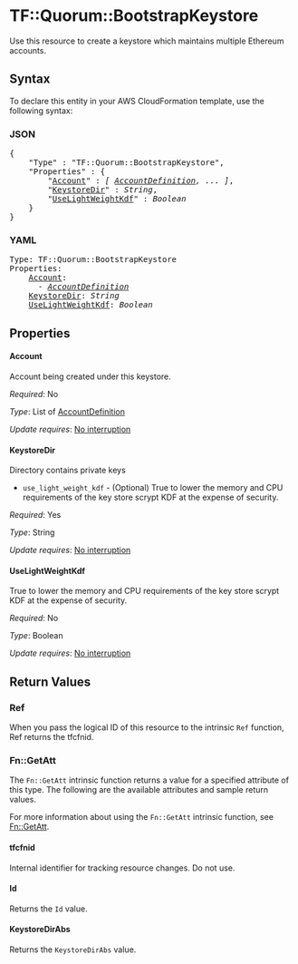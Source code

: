 # TF::Quorum::BootstrapKeystore

Use this resource to create a keystore which maintains multiple Ethereum accounts.

## Syntax

To declare this entity in your AWS CloudFormation template, use the following syntax:

### JSON

<pre>
{
    "Type" : "TF::Quorum::BootstrapKeystore",
    "Properties" : {
        "<a href="#account" title="Account">Account</a>" : <i>[ <a href="accountdefinition.md">AccountDefinition</a>, ... ]</i>,
        "<a href="#keystoredir" title="KeystoreDir">KeystoreDir</a>" : <i>String</i>,
        "<a href="#uselightweightkdf" title="UseLightWeightKdf">UseLightWeightKdf</a>" : <i>Boolean</i>
    }
}
</pre>

### YAML

<pre>
Type: TF::Quorum::BootstrapKeystore
Properties:
    <a href="#account" title="Account">Account</a>: <i>
      - <a href="accountdefinition.md">AccountDefinition</a></i>
    <a href="#keystoredir" title="KeystoreDir">KeystoreDir</a>: <i>String</i>
    <a href="#uselightweightkdf" title="UseLightWeightKdf">UseLightWeightKdf</a>: <i>Boolean</i>
</pre>

## Properties

#### Account

Account being created under this keystore.

_Required_: No

_Type_: List of <a href="accountdefinition.md">AccountDefinition</a>

_Update requires_: [No interruption](https://docs.aws.amazon.com/AWSCloudFormation/latest/UserGuide/using-cfn-updating-stacks-update-behaviors.html#update-no-interrupt)

#### KeystoreDir

Directory contains private keys
- `use_light_weight_kdf` - (Optional) True to lower the memory and CPU requirements of the key store scrypt KDF at the expense of security.

_Required_: Yes

_Type_: String

_Update requires_: [No interruption](https://docs.aws.amazon.com/AWSCloudFormation/latest/UserGuide/using-cfn-updating-stacks-update-behaviors.html#update-no-interrupt)

#### UseLightWeightKdf

True to lower the memory and CPU requirements of the key store scrypt KDF at the expense of security.

_Required_: No

_Type_: Boolean

_Update requires_: [No interruption](https://docs.aws.amazon.com/AWSCloudFormation/latest/UserGuide/using-cfn-updating-stacks-update-behaviors.html#update-no-interrupt)

## Return Values

### Ref

When you pass the logical ID of this resource to the intrinsic `Ref` function, Ref returns the tfcfnid.

### Fn::GetAtt

The `Fn::GetAtt` intrinsic function returns a value for a specified attribute of this type. The following are the available attributes and sample return values.

For more information about using the `Fn::GetAtt` intrinsic function, see [Fn::GetAtt](https://docs.aws.amazon.com/AWSCloudFormation/latest/UserGuide/intrinsic-function-reference-getatt.html).

#### tfcfnid

Internal identifier for tracking resource changes. Do not use.

#### Id

Returns the <code>Id</code> value.

#### KeystoreDirAbs

Returns the <code>KeystoreDirAbs</code> value.


